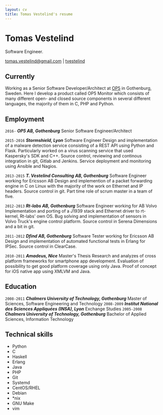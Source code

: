 ```yaml
---
layout: cv
title: Tomas Vestelind's resume
---
```

# Tomas Vestelind
Software Engineer.

<div id="webaddress">
<a href="mailto:tomas.vestelind@gmail.com">tomas.vestelind@gmail.com</a>
|
<i class="fa fa-github"></i> <a href="http://github.com/tvestelind">tvestelind</a>
</div>


## Currently

Working as a Senior Software Developer/Architect at [OP5](http://www.op5.com) in Gothenburg, Sweden. Here I develop a product called OP5 Monitor which consists of many different open- and closed source components in several different languages, the majority of them in C, PHP and Python.

## Employment

`2016-`
___OP5 AB, Gothenburg___ Senior Software Engineer/Architect

`2015-2016`
___Stormshield, Lyon___ Software Engineer
Design and implementation of a malware detection service consisting of a REST API using Python and Flask. Particularly worked on a virus scanning service that used Kaspersky's SDK and C++. Source control, reviewing and continous integration in git, Gitlab and Jenkins. Service deployment and monitoring using Ansible and Nagios. 

`2013-2015`
___T. Vestelind Consulting AB, Gothenburg___ Software Engineer working for Ericsson AB
Design and implemention of a packet forwarding engine in C on Linux with the majority of the work on Ethernet and IP headers. Source control in git. Part time role of scrum master in a team of five.

`2012-2013`
___Rt-labs AB, Gothenburg___ Software Engineer working for AB Volvo
Implementation and porting of a J1939 stack and Ethernet driver to rt-kernel, Rt-labs' own OS. Bug solving and implementation of sensors in Volvo Truck's engine control platform. Source control in Serena Dimensions and a bit in git.

`2011-2012`
___Dfind AB, Gothenburg___ Software Tester working for Ericsson AB
Design and implementation of automated functional tests in Erlang for IPSec. Source control in ClearCase.

`2010-2011`
___Amadeus, Nice___ Master's Thesis
Research and analyzes of cross platform frameworks for smartphone app development. Evaluation of possibility to get good platform coverage using only Java. Proof of concept for iOS native app using XMLVM and Java.

## Education

`2008-2011`
___Chalmers University of Technology, Gothenburg___ Master of Sciences, Software Engineering and Technology
`2008-2009`
___Institut National des Sciences Appliquées (INSA), Lyon___ Exchange Studies
`2005-2008`
___Chalmers University of Technology, Gothenburg___ Bachelor of Applied Sciences, Information Technology

## Technical skills

* Python
* C
* Haskell
* Erlang
* Java
* PHP
* Git
* Systemd
* CentOS/RHEL
* Debian
* \*nix
* GNU Make
* vim

<!-- ### Footer

Last updated: November 2017 -->


